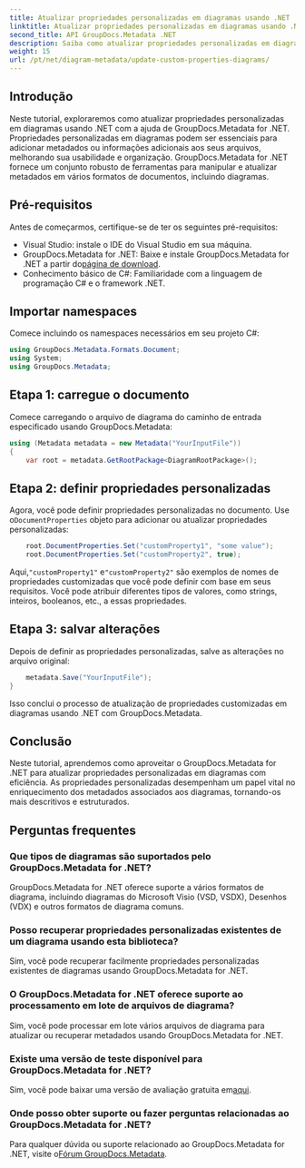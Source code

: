```yaml
---
title: Atualizar propriedades personalizadas em diagramas usando .NET
linktitle: Atualizar propriedades personalizadas em diagramas usando .NET
second_title: API GroupDocs.Metadata .NET
description: Saiba como atualizar propriedades personalizadas em diagramas usando .NET com GroupDocs.Metadata for .NET. Aprimore metadados com facilidade.
weight: 15
url: /pt/net/diagram-metadata/update-custom-properties-diagrams/
---
```

## Introdução
Neste tutorial, exploraremos como atualizar propriedades personalizadas em diagramas usando .NET com a ajuda de GroupDocs.Metadata for .NET. Propriedades personalizadas em diagramas podem ser essenciais para adicionar metadados ou informações adicionais aos seus arquivos, melhorando sua usabilidade e organização. GroupDocs.Metadata for .NET fornece um conjunto robusto de ferramentas para manipular e atualizar metadados em vários formatos de documentos, incluindo diagramas.
## Pré-requisitos
Antes de começarmos, certifique-se de ter os seguintes pré-requisitos:
- Visual Studio: instale o IDE do Visual Studio em sua máquina.
-  GroupDocs.Metadata for .NET: Baixe e instale GroupDocs.Metadata for .NET a partir do[página de download](https://releases.groupdocs.com/metadata/net/).
- Conhecimento básico de C#: Familiaridade com a linguagem de programação C# e o framework .NET.

## Importar namespaces
Comece incluindo os namespaces necessários em seu projeto C#:
```csharp
using GroupDocs.Metadata.Formats.Document;
using System;
using GroupDocs.Metadata;
```
## Etapa 1: carregue o documento
Comece carregando o arquivo de diagrama do caminho de entrada especificado usando GroupDocs.Metadata:
```csharp
using (Metadata metadata = new Metadata("YourInputFile"))
{
    var root = metadata.GetRootPackage<DiagramRootPackage>();
```
## Etapa 2: definir propriedades personalizadas
 Agora, você pode definir propriedades personalizadas no documento. Use o`DocumentProperties` objeto para adicionar ou atualizar propriedades personalizadas:
```csharp
    root.DocumentProperties.Set("customProperty1", "some value");
    root.DocumentProperties.Set("customProperty2", true);
```
 Aqui,`"customProperty1"` e`"customProperty2"` são exemplos de nomes de propriedades customizadas que você pode definir com base em seus requisitos. Você pode atribuir diferentes tipos de valores, como strings, inteiros, booleanos, etc., a essas propriedades.
## Etapa 3: salvar alterações
Depois de definir as propriedades personalizadas, salve as alterações no arquivo original:
```csharp
    metadata.Save("YourInputFile");
}
```
Isso conclui o processo de atualização de propriedades customizadas em diagramas usando .NET com GroupDocs.Metadata.

## Conclusão
Neste tutorial, aprendemos como aproveitar o GroupDocs.Metadata for .NET para atualizar propriedades personalizadas em diagramas com eficiência. As propriedades personalizadas desempenham um papel vital no enriquecimento dos metadados associados aos diagramas, tornando-os mais descritivos e estruturados.

## Perguntas frequentes
### Que tipos de diagramas são suportados pelo GroupDocs.Metadata for .NET?
GroupDocs.Metadata for .NET oferece suporte a vários formatos de diagrama, incluindo diagramas do Microsoft Visio (VSD, VSDX), Desenhos (VDX) e outros formatos de diagrama comuns.
### Posso recuperar propriedades personalizadas existentes de um diagrama usando esta biblioteca?
Sim, você pode recuperar facilmente propriedades personalizadas existentes de diagramas usando GroupDocs.Metadata for .NET.
### O GroupDocs.Metadata for .NET oferece suporte ao processamento em lote de arquivos de diagrama?
Sim, você pode processar em lote vários arquivos de diagrama para atualizar ou recuperar metadados usando GroupDocs.Metadata for .NET.
### Existe uma versão de teste disponível para GroupDocs.Metadata for .NET?
 Sim, você pode baixar uma versão de avaliação gratuita em[aqui](https://releases.groupdocs.com/).
### Onde posso obter suporte ou fazer perguntas relacionadas ao GroupDocs.Metadata for .NET?
 Para qualquer dúvida ou suporte relacionado ao GroupDocs.Metadata for .NET, visite o[Fórum GroupDocs.Metadata](https://forum.groupdocs.com/c/metadata/14).